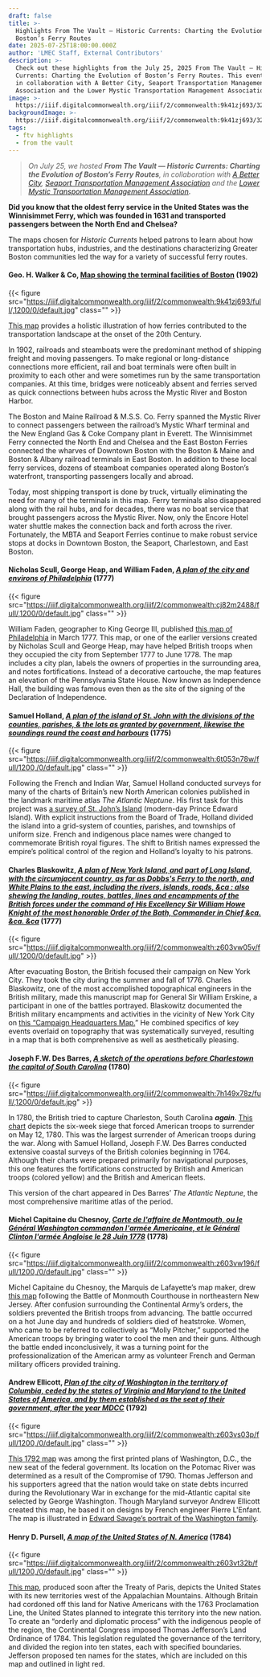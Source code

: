 ```yaml
---
draft: false
title: >-
  Highlights From The Vault — Historic Currents: Charting the Evolution of
  Boston’s Ferry Routes 
date: 2025-07-25T18:00:00.000Z
author: 'LMEC Staff, External Contributors'
description: >-
  Check out these highlights from the July 25, 2025 From The Vault — Historic
  Currents: Charting the Evolution of Boston’s Ferry Routes. This event was done
  in collaboration with A Better City, Seaport Transportation Management
  Association and the Lower Mystic Transportation Management Association.
image: >-
  https://iiif.digitalcommonwealth.org/iiif/2/commonwealth:9k41zj693/324,915,8784,4349/,1200/0/default.jpg
backgroundImage: >-
  https://iiif.digitalcommonwealth.org/iiif/2/commonwealth:9k41zj693/324,915,8784,4349/,1200/0/default.jpg
tags:
  - ftv highlights
  - from the vault
---
```


> *On July 25, we hosted **From The Vault — Historic Currents: Charting the Evolution of Boston’s Ferry Routes**, in collaboration with [A Better City](https://www.abettercity.org/), [Seaport Transportation Management Association](https://www.seaporttma.org/) and the [Lower Mystic Transportation Management Association](https://www.lowermystictma.com/)**.***

**Did you know that the oldest ferry service in the United States was the Winnisimmet Ferry, which was founded in 1631 and transported passengers between the North End and Chelsea?**

The maps chosen for *Historic Currents* helped patrons to learn about how transportation hubs, industries, and the destinations characterizing Greater Boston communities led the way for a variety of successful ferry routes.

#### Geo. H. Walker & Co, [Map showing the terminal facilities of Boston](https://collections.leventhalmap.org/search/commonwealth:wd376810x) (1902)

{{< figure src="https://iiif.digitalcommonwealth.org/iiif/2/commonwealth:9k41zj693/full/,1200/0/default.jpg" class="" >}}

[This map](https://collections.leventhalmap.org/search/commonwealth:wd376810x) provides a holistic illustration of how ferries contributed to the transportation landscape at the onset of the 20th Century.

In 1902, railroads and steamboats were the predominant method of shipping freight and moving passengers. To make regional or long-distance connections more efficient, rail and boat terminals were often built in proximity to each other and were sometimes run by the same transportation companies. At this time, bridges were noticeably absent and ferries served as quick connections between hubs across the Mystic River and Boston Harbor.

The Boston and Maine Railroad & M.S.S. Co. Ferry spanned the Mystic River to connect passengers between the railroad’s Mystic Wharf terminal and the New England Gas & Coke Company plant in Everett. The Winnisimmet Ferry connected the North End and Chelsea and the East Boston Ferries connected the wharves of Downtown Boston with the Boston & Maine and Boston & Albany railroad terminals in East Boston. In addition to these local ferry services, dozens of steamboat companies operated along Boston’s waterfront, transporting passengers locally and abroad.

Today, most shipping transport is done by truck, virtually eliminating the need for many of the terminals in this map. Ferry terminals also disappeared along with the rail hubs, and for decades, there was no boat service that brought passengers across the Mystic River. Now, only the Encore Hotel water shuttle makes the connection back and forth across the river. Fortunately, the MBTA and Seaport Ferries continue to make robust service stops at docks in Downtown Boston, the Seaport, Charlestown, and East Boston.

#### Nicholas Scull, George Heap, and William Faden, *[A plan of the city and environs of Philadelphia](https://collections.leventhalmap.org/search/commonwealth:cj82m2470)* (1777)

{{< figure src="https://iiif.digitalcommonwealth.org/iiif/2/commonwealth:cj82m2488/full/,1200/0/default.jpg" class="" >}}

William Faden, geographer to King George III, published [this map of Philadelphia](https://collections.leventhalmap.org/search/commonwealth:cj82m2470) in March 1777. This map, or one of the earlier versions created by Nicholas Scull and George Heap, may have helped British troops when they occupied the city from September 1777 to June 1778. The map includes a city plan, labels the owners of properties in the surrounding area, and notes fortifications. Instead of a decorative cartouche, the map features an elevation of the Pennsylvania State House. Now known as Independence Hall, the building was famous even then as the site of the signing of the Declaration of Independence.

#### Samuel Holland, *[A plan of the island of St. John with the divisions of the counties, parishes, & the lots as granted by government, likewise the soundings round the coast and harbours](https://collections.leventhalmap.org/search/commonwealth:6t053n77m)* (1775)

{{< figure src="https://iiif.digitalcommonwealth.org/iiif/2/commonwealth:6t053n78w/full/1200,/0/default.jpg" class="" >}}

Following the French and Indian War, Samuel Holland conducted surveys for many of the charts of Britain’s new North American colonies published in the landmark maritime atlas *The Atlantic Neptune*. His first task for this project was [a survey of St. John’s Island](https://collections.leventhalmap.org/search/commonwealth:6t053n77m) (modern-day Prince Edward Island). With explicit instructions from the Board of Trade, Holland divided the island into a grid-system of counties, parishes, and townships of uniform size. French and indigenous place names were changed to commemorate British royal figures. The shift to British names expressed the empire’s political control of the region and Holland’s loyalty to his patrons.

#### Charles Blaskowitz, *[A plan of New York Island, and part of Long Island, with the circumjacent country, as far as Dobbs's Ferry to the north, and White Plains to the east, including the rivers, islands, roads, \&ca : also shewing the landing, routes, battles, lines and encampments of the British forces under the command of His Excellency Sir William Howe Knight of the most honorable Order of the Bath, Commander in Chief \&ca. \&ca. \&ca](https://collections.leventhalmap.org/search/commonwealth:z603vw04k)* (1777)

{{< figure src="https://iiif.digitalcommonwealth.org/iiif/2/commonwealth:z603vw05v/full/,1200/0/default.jpg" >}}

After evacuating Boston, the British focused their campaign on New York City. They took the city during the summer and fall of 1776. Charles Blaskowitz, one of the most accomplished topographical engineers in the British military, made this manuscript map for General Sir William Erskine, a participant in one of the battles portrayed. Blaskowitz documented the British military encampments and activities in the vicinity of New York City on [this “Campaign Headquarters Map.](https://collections.leventhalmap.org/search/commonwealth:z603vw04k)” He combined specifics of key events overlaid on topography that was systematically surveyed, resulting in a map that is both comprehensive as well as aesthetically pleasing.

#### Joseph F.W. Des Barres, *[A sketch of the operations before Charlestown the capital of South Carolina](https://collections.leventhalmap.org/search/commonwealth:7h149x77p)* (1780)

{{< figure src="https://iiif.digitalcommonwealth.org/iiif/2/commonwealth:7h149x78z/full/,1200/0/default.jpg" >}}

In 1780, the British tried to capture Charleston, South Carolina ***again***. [This chart](https://collections.leventhalmap.org/search/commonwealth:7h149x77p) depicts the six-week siege that forced American troops to surrender on May 12, 1780. This was the largest surrender of American troops during the war. Along with Samuel Holland, Joseph F.W. Des Barres conducted extensive coastal surveys of the British colonies beginning in 1764. Although their charts were prepared primarily for navigational purposes, this one features the fortifications constructed by British and American troops (colored yellow) and the British and American fleets. 

This version of the chart appeared in Des Barres’ *The Atlantic Neptune*, the most comprehensive maritime atlas of the period.

#### Michel Capitaine du Chesnoy, *[Carte de l'affaire de Montmouth, ou le Général Washington commandon l'armée Americaine, et le Général Clinton l'armée Angloise le 28 Juin 1778](https://collections.leventhalmap.org/search/commonwealth:z603vw18x)* (1778)

{{< figure src="https://iiif.digitalcommonwealth.org/iiif/2/commonwealth:z603vw196/full/1200,/0/default.jpg" class="" >}}

Michel Capitaine du Chesnoy, the Marquis de Lafayette’s map maker, drew [this map](https://collections.leventhalmap.org/search/commonwealth:z603vw18x) following the Battle of Monmouth Courthouse in northeastern New Jersey. After confusion surrounding the Continental Army’s orders, the soldiers prevented the British troops from advancing. The battle occurred on a hot June day and hundreds of soldiers died of heatstroke. Women, who came to be referred to collectively as “Molly Pitcher,” supported the American troops by bringing water to cool the men and their guns. Although the battle ended inconclusively, it was a turning point for the professionalization of the American army as volunteer French and German military officers provided training.

#### Andrew Ellicott, *[Plan of the city of Washington in the territory of Columbia, ceded by the states of Virginia and Maryland to the United States of America, and by them established as the seat of their government, after the year MDCC](https://collections.leventhalmap.org/search/commonwealth:z603vs02d)* (1792)

{{< figure src="https://iiif.digitalcommonwealth.org/iiif/2/commonwealth:z603vs03p/full/1200,/0/default.jpg" class="" >}}

[This 1792 map](https://collections.leventhalmap.org/search/commonwealth:z603vs02d) was among the first printed plans of Washington, D.C., the new seat of the federal government. Its location on the Potomac River was determined as a result of the Compromise of 1790. Thomas Jefferson and his supporters agreed that the nation would take on state debts incurred during the Revolutionary War in exchange for the mid-Atlantic capital site selected by George Washington. Though Maryland surveyor Andrew Ellicott created this map, he based it on designs by French engineer Pierre L'Enfant. The map is illustrated in [Edward Savage’s portrait of the Washington family](https://www.nga.gov/artworks/561-washington-family).

#### Henry D. Pursell, *[A map of the United States of N. America](https://collections.leventhalmap.org/search/commonwealth:z603vt312)* (1784)

{{< figure src="https://iiif.digitalcommonwealth.org/iiif/2/commonwealth:z603vt32b/full/1200,/0/default.jpg" class="" >}}

[This map](https://collections.leventhalmap.org/search/commonwealth:z603vt312), produced soon after the Treaty of Paris, depicts the United States with its new territories west of the Appalachian Mountains. Although Britain had cordoned off this land for Native Americans with the 1763 Proclamation Line, the United States planned to integrate this territory into the new nation. To create an “orderly and diplomatic process” with the indigenous people of the region, the Continental Congress imposed Thomas Jefferson’s Land Ordinance of 1784. This legislation regulated the governance of the territory, and divided the region into ten states, each with specified boundaries. Jefferson proposed ten names for the states, which are included on this map and outlined in light red.
